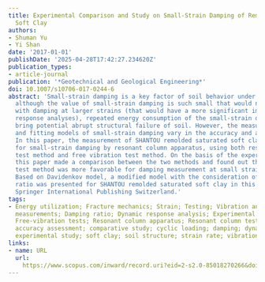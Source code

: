 ```yaml
---
title: Experimental Comparison and Study on Small-Strain Damping of Remolded Saturated
  Soft Clay
authors:
- Shuman Yu
- Yi Shan
date: '2017-01-01'
publishDate: '2025-04-28T17:42:27.234620Z'
publication_types:
- article-journal
publication: '*Geotechnical and Geological Engineering*'
doi: 10.1007/s10706-017-0244-6
abstract: 'Small-strain damping is a key factor of soil behavior under cyclic loading:
  although the value of small-strain damping is such small that would not compete
  with damping at larger strains (that would have a more significant impact in dynamic
  response analyses), repeated energy consumption of the small-strain damping would
  bring potential abrupt structural failure of soil. However, the measurement methods
  and fitting models of small-strain damping vary in the accuracy and applicable scope.
  In this paper, the measurement of SHANTOU remolded saturated soft clay was made
  for small-strain damping by resonant column apparatus, using both resonant column
  test method and free vibration test method. On the basis of the experimental data,
  this paper made a comparison between the two methods and found out the free vibration
  test method was more favorable for damping measurement at small strains(10−4% < γ < 10−1%).
  Based on Davidenkov model, a modified model with the consideration of minimum damping
  ratio was presented for SHANTOU remolded saturated soft clay in this paper. © 2017,
  Springer International Publishing Switzerland.'
tags:
- Energy utilization; Fracture mechanics; Strain; Testing; Vibration analysis; Damping
  measurements; Damping ratio; Dynamic response analysis; Experimental comparison;
  Free-vibration tests; Resonant column apparatus; Resonant column tests; Small strains;
  accuracy assessment; comparative study; cyclic loading; damping; dynamic response;
  experimental study; soft clay; soil structure; strain rate; vibration; Damping
links:
- name: URL
  url: 
    https://www.scopus.com/inward/record.uri?eid=2-s2.0-85018270266&doi=10.1007%2fs10706-017-0244-6&partnerID=40&md5=1d517af3d4523f19bee77f8bf776182e
---
```

